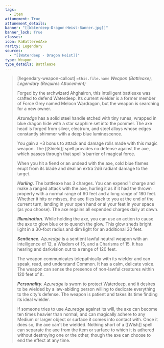 ```yaml
---
tags:
  - Item
attunement: True
attunement_details: 
banner: "[[Waterdeep-Dragon-Heist-Banner.jpg]]"
banner_lock: True
classes:
icon: RaBatteredAxe
rarity: Legendary
sources:
  - "[[Waterdeep - Dragon Heist]]"
type: Weapon
type_details: Battleaxe
---
```

>[!legendary-weapon-callout] `=this.file.name`
>*Weapon (Battleaxe), Legendary (Requires Attunement)*
>
>Forged by the archwizard Ahghairon, this intelligent battleaxe was crafted to defend Waterdeep. Its current wielder is a former member of Force Grey named Meloon Wardragon, but the weapon is searching for a new owner.
>
>*Azuredge* has a solid steel handle etched with tiny runes, wrapped in blue dragon hide with a star sapphire set into the pommel. The axe head is forged from silver, electrum, and steel alloys whose edges constantly shimmer with a deep blue luminescence.
>
>You gain a +3 bonus to attack and damage rolls made with this magic weapon. The [[Shield]] spell provides no defense against the axe, which passes through that spell's barrier of magical force.
>
>When you hit a fiend or an undead with the axe, cold blue flames erupt from its blade and deal an extra 2d6 radiant damage to the target.
>
>***Hurling.*** The battleaxe has 3 charges. You can expend 1 charge and make a ranged attack with the axe, hurling it as if it had the thrown property with a normal range of 60 feet and a long range of 180 feet. Whether it hits or misses, the axe flies back to you at the end of the current turn, landing in your open hand or al your feet in your space (as you choose). The axe regains all expended charges daily at dawn.
>
>***Illumination.*** While holding the axe, you can use an action to cause the axe to glow blue or to quench the glow. This glow sheds bright light in a 30-foot radius and dim light for an additional 30 feet.
>
>***Sentience.*** *Azuredge* is a sentient lawful neutral weapon with an Intelligence of 12, a Wisdom of 15, and a Charisma of 15. It has hearing and darkvision out to a range of 120 feet.
>
>The weapon communicates telepathically with its wielder and can speak, read, and understand Common. It has a calm, delicate voice. The weapon can sense the presence of non-lawful creatures within 120 feet of it.
>
>***Personality.*** *Azuredge* is sworn to protect Waterdeep, and it desires to be wielded by a law-abiding person willing to dedicate everything to the city's defense. The weapon is patient and takes its time finding its ideal wielder.
>
>If someone tries to use *Azuredge* against its will, the axe can become ten times heavier than normal, and can magically adhere to any Medium or larger object or surface it comes into contact with. Once it does so, the axe can't be wielded. Nothing short of a [[Wish]] spell can separate the axe from the item or surface to which it is adhered without destroying one or the other, though the axe can choose to end the effect at any time.
>
>
